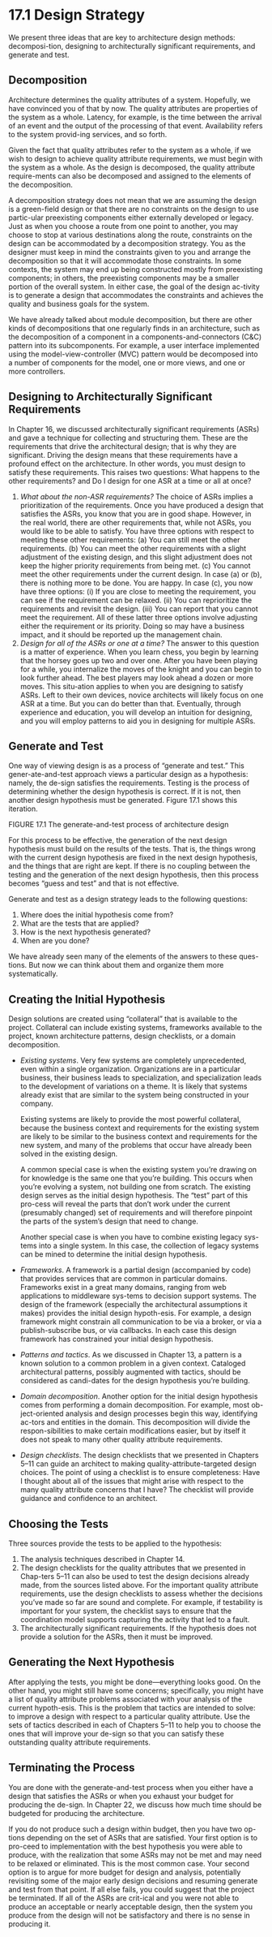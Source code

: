 17.1 Design Strategy
===

We present three ideas that are key to architecture design methods: decomposi-tion, designing to architecturally significant requirements, and generate and test.

## Decomposition

Architecture determines the quality attributes of a system. Hopefully, we have convinced you of that by now. The quality attributes are properties of the system as a whole. Latency, for example, is the time between the arrival of an event and the output of the processing of that event. Availability refers to the system provid-ing services, and so forth.

Given the fact that quality attributes refer to the system as a whole, if we wish to design to achieve quality attribute requirements, we must begin with the system as a whole. As the design is decomposed, the quality attribute require-ments can also be decomposed and assigned to the elements of the decomposition.

A decomposition strategy does not mean that we are assuming the design is a green-field design or that there are no constraints on the design to use partic-ular preexisting components either externally developed or legacy. Just as when you choose a route from one point to another, you may choose to stop at various destinations along the route, constraints on the design can be accommodated by a decomposition strategy. You as the designer must keep in mind the constraints given to you and arrange the decomposition so that it will accommodate those constraints. In some contexts, the system may end up being constructed mostly from preexisting components; in others, the preexisting components may be a smaller portion of the overall system. In either case, the goal of the design ac-tivity is to generate a design that accommodates the constraints and achieves the quality and business goals for the system.

We have already talked about module decomposition, but there are other kinds of decompositions that one regularly finds in an architecture, such as the decomposition of a component in a components-and-connectors (C&C) pattern into its subcomponents. For example, a user interface implemented using the model-view-controller (MVC) pattern would be decomposed into a number of components for the model, one or more views, and one or more controllers.

## Designing to Architecturally Significant Requirements

In Chapter 16, we discussed architecturally significant requirements (ASRs) and gave a technique for collecting and structuring them. These are the requirements that drive the architectural design; that is why they are significant. Driving the design means that these requirements have a profound effect on the architecture. In other words, you must design to satisfy these requirements. This raises two questions: What happens to the other requirements? and Do I design for one ASR at a time or all at once?

1. _What about the non-ASR requirements?_ The choice of ASRs implies a prioritization of the requirements. Once you have produced a design that satisfies the ASRs, you know that you are in good shape. However, in the real world, there are other requirements that, while not ASRs, you would like to be able to satisfy. You have three options with respect to meeting these other requirements: (a) You can still meet the other requirements. (b) You can meet the other requirements with a slight adjustment of the existing design, and this slight adjustment does not keep the higher priority requirements from being met. (c) You cannot meet the other requirements under the current design. In case (a) or (b), there is nothing more to be done. You are happy. In case (c), you now have three options: (i) If you are close to meeting the requirement, you can see if the requirement can be relaxed. (ii) You can reprioritize the requirements and revisit the design. (iii) You can report that you cannot meet the requirement. All of these latter three options involve adjusting either the requirement or its priority. Doing so may have a business impact, and it should be reported up the management chain.
2. _Design for all of the ASRs or one at a time?_ The answer to this question is a matter of experience. When you learn chess, you begin by learning that the horsey goes up two and over one. After you have been playing for a while, you internalize the moves of the knight and you can begin to look further ahead. The best players may look ahead a dozen or more moves. This situ-ation applies to when you are designing to satisfy ASRs. Left to their own devices, novice architects will likely focus on one ASR at a time. But you can do better than that. Eventually, through experience and education, you will develop an intuition for designing, and you will employ patterns to aid you in designing for multiple ASRs.

## Generate and Test

One way of viewing design is as a process of “generate and test.” This gener-ate-and-test approach views a particular design as a hypothesis: namely, the de-sign satisfies the requirements. Testing is the process of determining whether the design hypothesis is correct. If it is not, then another design hypothesis must be generated. Figure 17.1 shows this iteration.

[](fig.17.1)
FIGURE 17.1 The generate-and-test process of architecture design

For this process to be effective, the generation of the next design hypothesis must build on the results of the tests. That is, the things wrong with the current design hypothesis are fixed in the next design hypothesis, and the things that are right are kept. If there is no coupling between the testing and the generation of the next design hypothesis, then this process becomes “guess and test” and that is not effective.

Generate and test as a design strategy leads to the following questions:

1. Where does the initial hypothesis come from?
2. What are the tests that are applied?
3. How is the next hypothesis generated?
4. When are you done?

We have already seen many of the elements of the answers to these ques-tions. But now we can think about them and organize them more systematically.

## Creating the Initial Hypothesis

Design solutions are created using “collateral” that is available to the project. Collateral can include existing systems, frameworks available to the project, known architecture patterns, design checklists, or a domain decomposition.
* _Existing systems_. Very few systems are completely unprecedented, even within a single organization. Organizations are in a particular business, their business leads to specialization, and specialization leads to the development of variations on a theme. It is likely that systems already exist that are similar to the system being constructed in your company.

  Existing systems are likely to provide the most powerful collateral, because the business context and requirements for the existing system are likely to be similar to the business context and requirements for the new system, and many of the problems that occur have already been solved in the existing design.

  A common special case is when the existing system you’re drawing on for knowledge is the same one that you’re building. This occurs when you’re evolving a system, not building one from scratch. The existing design serves as the initial design hypothesis. The “test” part of this pro-cess will reveal the parts that don’t work under the current (presumably changed) set of requirements and will therefore pinpoint the parts of the system’s design that need to change.

  Another special case is when you have to combine existing legacy sys-tems into a single system. In this case, the collection of legacy systems can be mined to determine the initial design hypothesis.

* _Frameworks_. A framework is a partial design (accompanied by code) that provides services that are common in particular domains. Frameworks exist in a great many domains, ranging from web applications to middleware sys-tems to decision support systems. The design of the framework (especially the architectural assumptions it makes) provides the initial design hypoth-esis. For example, a design framework might constrain all communication to be via a broker, or via a publish-subscribe bus, or via callbacks. In each case this design framework has constrained your initial design hypothesis.

* _Patterns and tactics_. As we discussed in Chapter 13, a pattern is a known solution to a common problem in a given context. Cataloged architectural patterns, possibly augmented with tactics, should be considered as candi-dates for the design hypothesis you’re building.

* _Domain decomposition_. Another option for the initial design hypothesis comes from performing a domain decomposition. For example, most ob-ject-oriented analysis and design processes begin this way, identifying ac-tors and entities in the domain. This decomposition will divide the respon-sibilities to make certain modifications easier, but by itself it does not speak to many other quality attribute requirements.

* _Design checklists_. The design checklists that we presented in Chapters 5–11 can guide an architect to making quality-attribute-targeted design choices. The point of using a checklist is to ensure completeness: Have I thought about all of the issues that might arise with respect to the many quality attribute concerns that I have? The checklist will provide guidance and confidence to an architect.

## Choosing the Tests

Three sources provide the tests to be applied to the hypothesis:
1. The analysis techniques described in Chapter 14.
2. The design checklists for the quality attributes that we presented in Chap-ters 5–11 can also be used to test the design decisions already made, from the sources listed above. For the important quality attribute requirements, use the design checklists to assess whether the decisions you’ve made so far are sound and complete. For example, if testability is important for your system, the checklist says to ensure that the coordination model supports capturing the activity that led to a fault.
3. The architecturally significant requirements. If the hypothesis does not provide a solution for the ASRs, then it must be improved.

## Generating the Next Hypothesis

After applying the tests, you might be done—everything looks good. On the other hand, you might still have some concerns; specifically, you might have a list of quality attribute problems associated with your analysis of the current hypoth-esis. This is the problem that tactics are intended to solve: to improve a design with respect to a particular quality attribute. Use the sets of tactics described in each of Chapters 5–11 to help you to choose the ones that will improve your de-sign so that you can satisfy these outstanding quality attribute requirements.

## Terminating the Process

You are done with the generate-and-test process when you either have a design that satisfies the ASRs or when you exhaust your budget for producing the de-sign. In Chapter 22, we discuss how much time should be budgeted for producing the architecture.

If you do not produce such a design within budget, then you have two op-tions depending on the set of ASRs that are satisfied. Your first option is to pro-ceed to implementation with the best hypothesis you were able to produce, with the realization that some ASRs may not be met and may need to be relaxed or eliminated. This is the most common case. Your second option is to argue for more budget for design and analysis, potentially revisiting some of the major early design decisions and resuming generate and test from that point. If all else fails, you could suggest that the project be terminated. If all of the ASRs are crit-ical and you were not able to produce an acceptable or nearly acceptable design, then the system you produce from the design will not be satisfactory and there is no sense in producing it.
